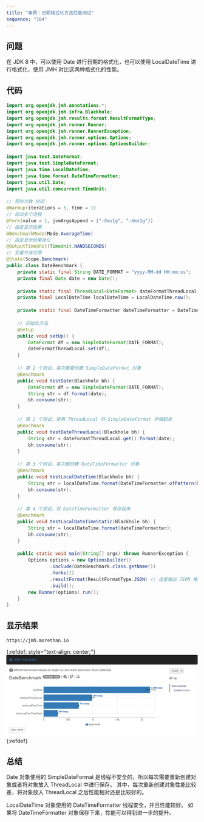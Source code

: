```yaml
---
title: "案例：日期格式化方法性能测试"
sequence: "104"
---
```


## 问题

在 JDK 8 中，可以使用 Date 进行日期的格式化，也可以使用 LocalDateTime 进行格式化，使用 JMH 对比这两种格式化的性能。

## 代码

```java
import org.openjdk.jmh.annotations.*;
import org.openjdk.jmh.infra.Blackhole;
import org.openjdk.jmh.results.format.ResultFormatType;
import org.openjdk.jmh.runner.Runner;
import org.openjdk.jmh.runner.RunnerException;
import org.openjdk.jmh.runner.options.Options;
import org.openjdk.jmh.runner.options.OptionsBuilder;

import java.text.DateFormat;
import java.text.SimpleDateFormat;
import java.time.LocalDateTime;
import java.time.format.DateTimeFormatter;
import java.util.Date;
import java.util.concurrent.TimeUnit;

// 预热次数 时间
@Warmup(iterations = 5, time = 1)
// 启动多个进程
@Fork(value = 1, jvmArgsAppend = {"-Xms1g", "-Xmx1g"})
// 指定显示结果
@BenchmarkMode(Mode.AverageTime)
// 指定显示结果单位
@OutputTimeUnit(TimeUnit.NANOSECONDS)
// 变量共享范围
@State(Scope.Benchmark)
public class DateBenchmark {
    private static final String DATE_FORMAT = "yyyy-MM-dd HH:mm:ss";
    private final Date date = new Date();

    private static final ThreadLocal<DateFormat> dateFormatThreadLocal = new ThreadLocal<>();
    private final LocalDateTime localDateTime = LocalDateTime.now();

    private static final DateTimeFormatter dateTimeFormatter = DateTimeFormatter.ofPattern(DATE_FORMAT);

    // 初始化方法
    @Setup
    public void setUp() {
        DateFormat df = new SimpleDateFormat(DATE_FORMAT);
        dateFormatThreadLocal.set(df);
    }

    // 第 1 个测试，每次都要创建 SimpleDateFormat 对象
    @Benchmark
    public void testDate(Blackhole bh) {
        DateFormat df = new SimpleDateFormat(DATE_FORMAT);
        String str = df.format(date);
        bh.consume(str);
    }

    // 第 2 个测试，使用 ThreadLocal 将 SimpleDateFormat 存储起来
    @Benchmark
    public void testDateThreadLocal(Blackhole bh) {
        String str = dateFormatThreadLocal.get().format(date);
        bh.consume(str);
    }

    // 第 3 个测试，每次都创建 DateTimeFormatter 对象
    @Benchmark
    public void testLocalDateTime(Blackhole bh) {
        String str = localDateTime.format(DateTimeFormatter.ofPattern(DATE_FORMAT));
        bh.consume(str);
    }

    // 第 4 个测试，将 DateTimeFormatter 保存起来
    @Benchmark
    public void testLocalDateTimeStatic(Blackhole bh) {
        String str = localDateTime.format(dateTimeFormatter);
        bh.consume(str);
    }

    public static void main(String[] args) throws RunnerException {
        Options options = new OptionsBuilder()
                .include(DateBenchmark.class.getName())
                .forks(1)
                .resultFormat(ResultFormatType.JSON) // 这里输出 JSON 格式的信息
                .build();
        new Runner(options).run();
    }
}
```

## 显示结果

```text
https://jmh.morethan.io
```

{:refdef: style="text-align: center;"}
![](/assets/images/java/jmh/jmh-visualizer-date-benchmark.png)
{:refdef}


## 总结

Date 对象使用的 SimpleDateFormat 是线程不安全的，所以每次需要重新创建对象或者将对象放入 ThreadLocal 中进行保存。
其中，每次重新创建对象性能比较差，将对象放入 ThreadLocal 之后性能相对还是比较好的。

LocalDateTime 对象使用的 DateTimeFormatter 线程安全，并且性能较好。
如果将 DateTimeFormatter 对象保存下来，性能可以得到进一步的提升。

